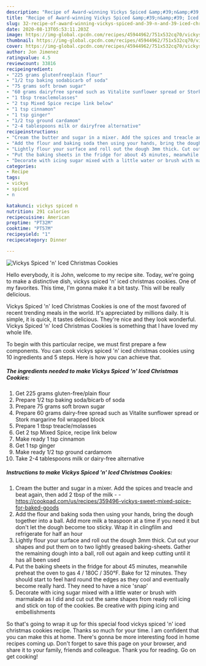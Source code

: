 ```yaml
---
description: "Recipe of Award-winning Vickys Spiced &amp;#39;n&amp;#39; Iced Christmas Cookies"
title: "Recipe of Award-winning Vickys Spiced &amp;#39;n&amp;#39; Iced Christmas Cookies"
slug: 32-recipe-of-award-winning-vickys-spiced-and-39-n-and-39-iced-christmas-cookies
date: 2020-08-13T05:53:11.203Z
image: https://img-global.cpcdn.com/recipes/45944962/751x532cq70/vickys-spiced-n-iced-christmas-cookies-recipe-main-photo.jpg
thumbnail: https://img-global.cpcdn.com/recipes/45944962/751x532cq70/vickys-spiced-n-iced-christmas-cookies-recipe-main-photo.jpg
cover: https://img-global.cpcdn.com/recipes/45944962/751x532cq70/vickys-spiced-n-iced-christmas-cookies-recipe-main-photo.jpg
author: Jon Jimenez
ratingvalue: 4.5
reviewcount: 33816
recipeingredient:
- "225 grams glutenfreeplain flour"
- "1/2 tsp baking sodabicarb of soda"
- "75 grams soft brown sugar"
- "60 grams dairyfree spread such as Vitalite sunflower spread or Stork margarine foil wrapped block"
- "1 tbsp treaclemolasses"
- "2 tsp Mixed Spice recipe link below"
- "1 tsp cinnamon"
- "1 tsp ginger"
- "1/2 tsp ground cardamom"
- "2-4 tablespoons milk or dairyfree alternative"
recipeinstructions:
- "Cream the butter and sugar in a mixer. Add the spices and treacle and beat again, then add 2 tbsp of the milk  https://cookpad.com/us/recipes/359496-vickys-sweet-mixed-spice-for-baked-goods"
- "Add the flour and baking soda then using your hands, bring the dough together into a ball. Add more milk a teaspoon at a time if you need it but don&#39;t let the dough become too sticky. Wrap it in clingfilm and refrigerate for half an hour"
- "Lightly flour your surface and roll out the dough 3mm thick. Cut out your shapes and put them on to two lightly greased baking-sheets. Gather the remaining dough into a ball, roll out again and keep cutting until it has all been used"
- "Put the baking sheets in the fridge for about 45 minutes, meanwhile preheat the oven to gas 4 / 180C / 350°F. Bake for 12 minutes. They should start to feel hard round the edges as they cool and eventually become really hard. They need to have a nice &#39;snap&#39;"
- "Decorate with icing sugar mixed with a little water or brush with marmalade as I did and cut out the same shapes from ready roll icing and stick on top of the cookies. Be creative with piping icing and embellishments"
categories:
- Recipe
tags:
- vickys
- spiced
- n

katakunci: vickys spiced n 
nutrition: 291 calories
recipecuisine: American
preptime: "PT32M"
cooktime: "PT57M"
recipeyield: "1"
recipecategory: Dinner

---
```



![Vickys Spiced &#39;n&#39; Iced Christmas Cookies](https://img-global.cpcdn.com/recipes/45944962/751x532cq70/vickys-spiced-n-iced-christmas-cookies-recipe-main-photo.jpg)

Hello everybody, it is John, welcome to my recipe site. Today, we're going to make a distinctive dish, vickys spiced &#39;n&#39; iced christmas cookies. One of my favorites. This time, I'm gonna make it a bit tasty. This will be really delicious.

Vickys Spiced &#39;n&#39; Iced Christmas Cookies is one of the most favored of recent trending meals in the world. It's appreciated by millions daily. It is simple, it is quick, it tastes delicious. They're nice and they look wonderful. Vickys Spiced &#39;n&#39; Iced Christmas Cookies is something that I have loved my whole life.




To begin with this particular recipe, we must first prepare a few components. You can cook vickys spiced &#39;n&#39; iced christmas cookies using 10 ingredients and 5 steps. Here is how you can achieve that.

<!--inarticleads1-->

##### The ingredients needed to make Vickys Spiced &#39;n&#39; Iced Christmas Cookies:

1. Get 225 grams gluten-free/plain flour
1. Prepare 1/2 tsp baking soda/bicarb of soda
1. Prepare 75 grams soft brown sugar
1. Prepare 60 grams dairy-free spread such as Vitalite sunflower spread or Stork margarine foil wrapped block
1. Prepare 1 tbsp treacle/molasses
1. Get 2 tsp Mixed Spice, recipe link below
1. Make ready 1 tsp cinnamon
1. Get 1 tsp ginger
1. Make ready 1/2 tsp ground cardamom
1. Take 2-4 tablespoons milk or dairy-free alternative




<!--inarticleads2-->

##### Instructions to make Vickys Spiced &#39;n&#39; Iced Christmas Cookies:

1. Cream the butter and sugar in a mixer. Add the spices and treacle and beat again, then add 2 tbsp of the milk -  - https://cookpad.com/us/recipes/359496-vickys-sweet-mixed-spice-for-baked-goods
1. Add the flour and baking soda then using your hands, bring the dough together into a ball. Add more milk a teaspoon at a time if you need it but don&#39;t let the dough become too sticky. Wrap it in clingfilm and refrigerate for half an hour
1. Lightly flour your surface and roll out the dough 3mm thick. Cut out your shapes and put them on to two lightly greased baking-sheets. Gather the remaining dough into a ball, roll out again and keep cutting until it has all been used
1. Put the baking sheets in the fridge for about 45 minutes, meanwhile preheat the oven to gas 4 / 180C / 350°F. Bake for 12 minutes. They should start to feel hard round the edges as they cool and eventually become really hard. They need to have a nice &#39;snap&#39;
1. Decorate with icing sugar mixed with a little water or brush with marmalade as I did and cut out the same shapes from ready roll icing and stick on top of the cookies. Be creative with piping icing and embellishments




So that's going to wrap it up for this special food vickys spiced &#39;n&#39; iced christmas cookies recipe. Thanks so much for your time. I am confident that you can make this at home. There's gonna be more interesting food in home recipes coming up. Don't forget to save this page on your browser, and share it to your family, friends and colleague. Thank you for reading. Go on get cooking!
